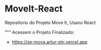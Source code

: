 # MoveIt-React
 Repositorio do Projeto Move It, Usano React

""" Acessem o Projeto Finalizado:
- https://se-mova.artur-stn.vercel.app

